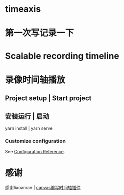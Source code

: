 # timeaxis

# 第一次写记录一下
# Scalable recording timeline
# 录像时间轴播放 

## Project setup | Start project
## 安装运行 |  启动
yarn install | yarn serve


### Customize configuration
See [Configuration Reference](https://cli.vuejs.org/config/).


# 感谢 
感谢liaoanran | [canvas编写时间轴插件](https://github.com/liaoanran/timeline-canvas)


